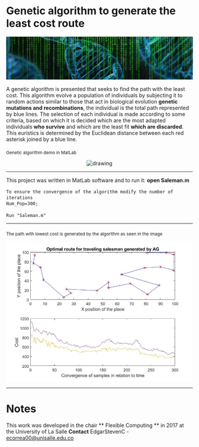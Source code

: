 # **Genetic algorithm to generate the least cost route**

<p align="center">
<img src="./media/baner.jpg" alt="drawing" width="1000"/>  
</p>

A genetic algorithm is presented that seeks to find the path with the least cost. This algorithm evolve a population of individuals by subjecting it to random actions similar to those that act in biological evolution **genetic mutations and recombinations**, the individual is the total path represented by blue lines. The selection of each individual is made according to some criteria, based on which it is decided which are the most adapted individuals **who survive** and which are the least fit **which are discarded**. This euristics is determined by the Euclidean distance between each red asterisk joined by a blue line.

<sub> Genetic algorithm demo in MatLab </sub>
<p align="center">
<img src="./media/Demo.gif" alt="drawing" width="1000"/>  
</p>

---
This project was written in MatLab software and to run it: **open Saleman.m**

    To ensure the convergence of the algorithm modify the number of iterations
    Num_Pop=300;
    
    Run "Saleman.m"
    
    
---
<sub> The path with lowest cost is generated by the algorithm as seen in the image </sub>
<p align="center">
<img src="./media/Img.jpg" alt="drawing" width="1000"/>  
</p>

---
# Notes

This work was developed in the chair ** Flexible Computing ** in 2017 at the University of La Salle
**Contact** EdgarStevenC - ecorrea00@unisalle.edu.co
